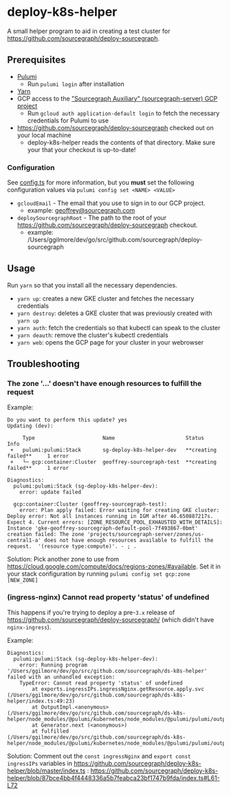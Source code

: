# deploy-k8s-helper 

A small helper program to aid in creating a test cluster for https://github.com/sourcegraph/deploy-sourcegraph. 

## Prerequisites 

- [Pulumi](https://pulumi.io/quickstart/install.html)
    - Run `pulumi login` after installation
- [Yarn](https://yarnpkg.com/en/)
- GCP access to the ["Sourcegraph Auxiliary" (sourcegraph-server) GCP project](https://console.cloud.google.com/kubernetes/list?project=sourcegraph-server)
    - Run `gcloud auth application-default login` to fetch the necessary credentials for Pulumi to use 
- https://github.com/sourcegraph/deploy-sourcegraph checked out on your local machine
    - deploy-k8s-helper reads the contents of that directory. Make sure your that your checkout is up-to-date!

### Configuration

See [config.ts](config.ts) for more information, but you **must** set the following configuration values via `pulumi config set <NAME> <VALUE>`

- `gcloudEmail` -  The email that you use to sign in to our GCP project.
    - example: geoffrey@sourcegraph.com
- `deploySourcegraphRoot` - The path to the root of your https://github.com/sourcegraph/deploy-sourcegraph checkout.
    - example: /Users/ggilmore/dev/go/src/github.com/sourcegraph/deploy-sourcegraph

## Usage 

Run `yarn` so that you install all the necessary dependencies. 

- `yarn up`: creates a new GKE cluster and fetches the necessary credentials
- `yarn destroy`: deletes a GKE cluster that was previously created with `yarn up`
- `yarn auth`: fetch the credentials so that kubectl can speak to the cluster
- `yarn deauth`: remove the cluster's kubectl credentials
- `yarn web`: opens the GCP page for your cluster in your webrowser

## Troubleshooting

### The zone '...' doesn't have enough resources to fulfill the request

Example:

```
Do you want to perform this update? yes
Updating (dev):

     Type                      Name                       Status                  Info
 +   pulumi:pulumi:Stack       sg-deploy-k8s-helper-dev   **creating failed**     1 error
 +   └─ gcp:container:Cluster  geoffrey-sourcegraph-test  **creating failed**     1 error

Diagnostics:
  pulumi:pulumi:Stack (sg-deploy-k8s-helper-dev):
    error: update failed

  gcp:container:Cluster (geoffrey-sourcegraph-test):
    error: Plan apply failed: Error waiting for creating GKE cluster: Deploy error: Not all instances running in IGM after 46.650887217s. Expect 4. Current errors: [ZONE_RESOURCE_POOL_EXHAUSTED_WITH_DETAILS]: Instance 'gke-geoffrey-sourcegraph-default-pool-7f493867-0bmt' creation failed: The zone 'projects/sourcegraph-server/zones/us-central1-a' does not have enough resources available to fulfill the request.  '(resource type:compute)'. - ; .
```

Solution: Pick another zone to use from https://cloud.google.com/compute/docs/regions-zones/#available. Set it in your stack configuration by running `pulumi config set gcp:zone [NEW_ZONE]`

### (ingress-nginx) Cannot read property 'status' of undefined

This happens if you're trying to deploy a pre-`3.x` release of https://github.com/sourcegraph/deploy-sourcegraph/ (which didn't have `nginx-ingress`). 

Example:

```
Diagnostics:
  pulumi:pulumi:Stack (sg-deploy-k8s-helper-dev):
    error: Running program '/Users/ggilmore/dev/go/src/github.com/sourcegraph/ds-k8s-helper' failed with an unhandled exception:
    TypeError: Cannot read property 'status' of undefined
        at exports.ingressIPs.ingressNginx.getResource.apply.svc (/Users/ggilmore/dev/go/src/github.com/sourcegraph/ds-k8s-helper/index.ts:49:23)
        at OutputImpl.<anonymous> (/Users/ggilmore/dev/go/src/github.com/sourcegraph/ds-k8s-helper/node_modules/@pulumi/kubernetes/node_modules/@pulumi/pulumi/output.js:102:47)
        at Generator.next (<anonymous>)
        at fulfilled (/Users/ggilmore/dev/go/src/github.com/sourcegraph/ds-k8s-helper/node_modules/@pulumi/kubernetes/node_modules/@pulumi/pulumi/output.js:17:58)
```

Solution: Comment out the `const ingressNginx` and `export const ingressIPs` variables in https://github.com/sourcegraph/deploy-k8s-helper/blob/master/index.ts : https://github.com/sourcegraph/deploy-k8s-helper/blob/87bce4bb4f4448336a5b7feabca23bf1747b9fda/index.ts#L61-L72
